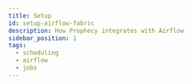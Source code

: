 ```yaml
---
title: Setup
id: setup-airflow-fabric
description: How Prophecy integrates with Airflow
sidebar_position: 1
tags:
  - scheduling
  - airflow
  - jobs
---
```


